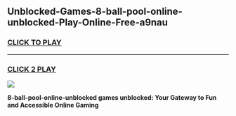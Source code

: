 
## Unblocked-Games-8-ball-pool-online-unblocked-Play-Online-Free-a9nau
<h3>
<a href="https://premium76.site?title=8-ball-pool-online-unblocked&ref=26A">CLICK TO PLAY</a></h3>
<hr>

<h3>
<a href="https://premium76.site?title=8-ball-pool-online-unblocked&ref=26A">CLICK 2 PLAY</a>
  
</h3>

<a href="https://premium76.site?title=8-ball-pool-online-unblocked&ref=26A"><img src="https://clearcache.store/games.png"></a>


**8-ball-pool-online-unblocked games unblocked: Your Gateway to Fun and Accessible Online Gaming**
